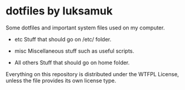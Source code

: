 dotfiles by luksamuk
====================

Some dotfiles and important system files used on my computer.

- etc
Stuff that should go on /etc/ folder.

- misc
Miscellaneous stuff such as useful scripts.

- All others
Stuff that should go on home folder.

Everything on this repository is distributed under the WTFPL License, unless the file provides its own license type.

